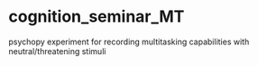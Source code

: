 # cognition_seminar_MT
psychopy experiment for recording multitasking capabilities with neutral/threatening stimuli
